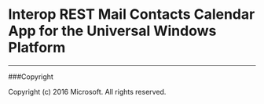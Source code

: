 # Interop REST Mail Contacts Calendar App for the Universal Windows Platform


---

###Copyright

Copyright (c) 2016 Microsoft. All rights reserved.